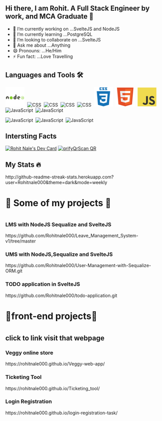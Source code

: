 
<h2>Hi there, I am Rohit. A Full Stack Engineer by work, and MCA Graduate 👋 </h2>

- 🔭 I’m currently working on ...SvelteJS and NodeJS
- 🌱 I’m currently learning ...PostgreSQL
- 👯 I’m looking to collaborate on ...SvelteJS
- 💬 Ask me about ...Anything
- 😄 Pronouns: ...He/Him
- ⚡ Fun fact: ...Love Travelling

<h2>Languages and Tools 🛠️</h2>
<div>
 <img src="https://github.com/devicons/devicon/blob/master/icons/nodejs/nodejs-original-wordmark.svg" title="NodeJS" alt="NodeJS" width="60" height="60"/>&nbsp;
<img src="https://cdn.jsdelivr.net/gh/devicons/devicon/icons/express/express-original.svg" title="ExpressJS" alt="CSS" width="60 height="60"/>&nbsp;
 <img src="https://cdn.jsdelivr.net/gh/devicons/devicon/icons/svelte/svelte-original-wordmark.svg" title="SvelteJS" alt="CSS" width="60 height="60"/>&nbsp;
  <img src="https://cdn.jsdelivr.net/gh/devicons/devicon/icons/postgresql/postgresql-original-wordmark.svg" title="PostgreSQL" alt="CSS" width="60 height="60"/>&nbsp;
  <img src="https://cdn.jsdelivr.net/gh/devicons/devicon/icons/sequelize/sequelize-original-wordmark.svg" title="Sequelize" alt="CSS" width="60 height="60"/>&nbsp;     
  <img src="https://github.com/devicons/devicon/blob/master/icons/css3/css3-plain-wordmark.svg"  title="CSS3" alt="CSS" width="60" height="60"/>&nbsp;
  <img src="https://github.com/devicons/devicon/blob/master/icons/html5/html5-original.svg" title="HTML5" alt="HTML" width="60" height="60"/>&nbsp;
  <img src="https://github.com/devicons/devicon/blob/master/icons/javascript/javascript-original.svg" title="JavaScript" alt="JavaScript" width="60" height="60"/>&nbsp;
  <img src="https://cdn.jsdelivr.net/gh/devicons/devicon/icons/bootstrap/bootstrap-plain-wordmark.svg" title="JavaScript" alt="JavaScript" width="60" height="60"/>&nbsp;
<img src="https://cdn.jsdelivr.net/gh/devicons/devicon/icons/tailwindcss/tailwindcss-original-wordmark.svg"  title="JavaScript" alt="JavaScript" width="60" height="60"/>&nbsp; 
 
<img src="https://user-images.githubusercontent.com/78038673/231764518-df2deaaa-20a8-487b-b7b4-59ce8a7a27ba.png"  title="JavaScript" alt="JavaScript" width="60" height="60"/>&nbsp; 
<img src="https://diegomariano.com/wp-content/uploads/2021/06/react-logo.png"  title="JavaScript" alt="JavaScript" width="60" height="60"/>&nbsp; 
<img src="https://sass-lang.com/assets/img/logos/logo.svg"  title="JavaScript" alt="JavaScript" width="60" height="60"/>&nbsp; 
</div>
<h2>Intersting Facts</h2>
<div>
<a href="https://app.daily.dev/RohitNale"><img src="https://api.daily.dev/devcards/67285cb8bd91490dac8c2997f9a1f644.png?r=8qn" width="400" alt="Rohit Nale's Dev Card"/></a>
<a href="https://github.com/Rohitnale000/Rohitnale000"><img src="https://i.ibb.co/6WNz8nH/qrifyQr.png" alt="qrifyQr" border="0">Scan QR </a>
</div>
<h2>My Stats 🔥</h2>
http://github-readme-streak-stats.herokuapp.com?user=Rohitnale000&theme=dark&mode=weekly
<h1>🚀 Some of my projects 🚀 <h1>
 <h3>LMS with NodeJS Sequalize and SvelteJS </h3>
 https://github.com/Rohitnale000/Leave_Management_System-v1/tree/master
 <h3>UMS with NodeJS,Sequalize and SvelteJS </h3>
 https://github.com/Rohitnale000/User-Management-with-Sequalize-ORM.git
 <h3>TODO application in SvelteJS </h3>
 https://github.com/Rohitnale000/todo-application.git
 <h1>🚀front-end projects🚀<h1>
 <h2>click to link visit that webpage</h2>
 <h3>Veggy online store </h3>
https://rohitnale000.github.io/Veggy-web-app/
<h3>Ticketing Tool</h3>
https://rohitnale000.github.io/Ticketing_tool/
<h3>Login Registration </h3>
https://rohitnale000.github.io/login-registration-task/

